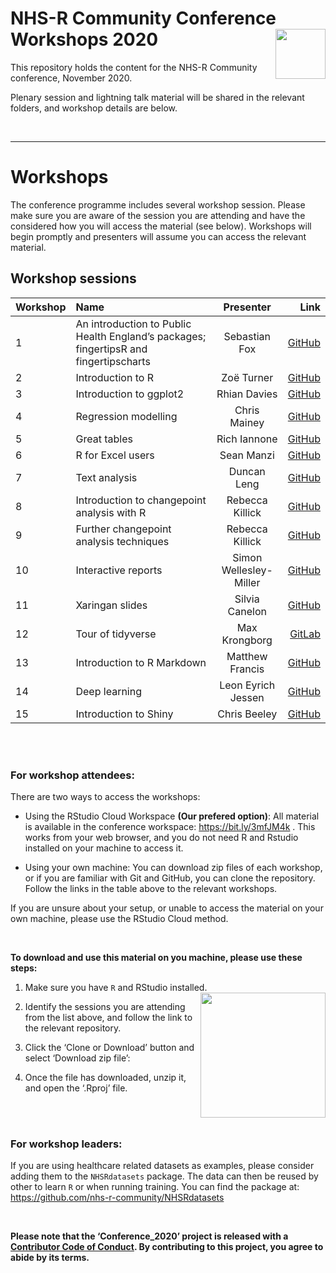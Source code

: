 
# NHS-R Community Conference Workshops 2020 <a href='https://nhsrcommunity.com/'><img src="man/figures/logo.png" align="right" height="80"/></a>

This repository holds the content for the NHS-R Community conference,
November 2020.

Plenary session and lightning talk material will be shared in the
relevant folders, and workshop details are below.

<br>

-----

# Workshops

The conference programme includes several workshop session. Please make
sure you are aware of the session you are attending and have the
considered how you will access the material (see below). Workshops will
begin promptly and presenters will assume you can access the relevant
material.

## Workshop sessions

| Workshop | Name                                                                                  |       Presenter        |                                                                        Link |
| -------- | :------------------------------------------------------------------------------------ | :--------------------: | --------------------------------------------------------------------------: |
| 1        | An introduction to Public Health England’s packages; fingertipsR and fingertipscharts |     Sebastian Fox      |                  [GitHub](https://github.com/sebastian-fox/NHSR_fingertips) |
| 2        | Introduction to R                                                                     |       Zoë Turner       |                        [GitHub](https://github.com/nhs-r-community/intro_r) |
| 3        | Introduction to ggplot2                                                               |      Rhian Davies      |                      [GitHub](https://github.com/jumpingrivers/nhs-ggplot2) |
| 4        | Regression modelling                                                                  |      Chris Mainey      |          [GitHub](https://github.com/chrismainey/Regression_Modelling_NHSR) |
| 5        | Great tables                                                                          |      Rich Iannone      |                  [GitHub](https://github.com/rich-iannone/gt-workshop-2020) |
| 6        | R for Excel users                                                                     |       Sean Manzi       |            [GitHub](https://github.com/semanzi/R_for_Excel_users_NHSR_2020) |
| 7        | Text analysis                                                                         |      Duncan Leng       |              [GitHub](https://github.com/dleng2242/NHS-R_2020_TextAnalysis) |
| 8        | Introduction to changepoint analysis with R                                           |    Rebecca Killick     |              [GitHub](https://github.com/rkillick/intro-changepoint-course) |
| 9        | Further changepoint analysis techniques                                               |    Rebecca Killick     |           [GitHub](https://github.com/rkillick/further-changepoints-course) |
| 10       | Interactive reports                                                                   | Simon Wellesley-Miller |                              [GitHub](https://github.com/SimonW-M/Markdown) |
| 11       | Xaringan slides                                                                       |     Silvia Canelon     | [GitHub](https://spcanelon.github.io/xaringan-basics-and-beyond/index.html) |
| 12       | Tour of tidyverse                                                                     |     Max Krongborg      |               [GitLab](https://gitlab.com/mkronborg/tour-of-the-tidyverse/) |
| 13       | Introduction to R Markdown                                                            |    Matthew Francis     |             [GitHub](https://github.com/matthew-francis/NHSRConference2020) |
| 14       | Deep learning                                                                         |   Leon Eyrich Jessen   |                            [GitHub](https://github.com/leonjessen/NHSR2020) |
| 15       | Introduction to Shiny                                                                 |      Chris Beeley      |                 [GitHub](https://github.com/nhs-r-community/shiny-training) |

<br><br>

### For workshop attendees:

There are two ways to access the workshops:

  - Using the RStudio Cloud Workspace **(Our prefered option)**: All
    material is available in the conference workspace:
    <https://bit.ly/3mfJM4k> . This works from your web browser, and you
    do not need R and Rstudio installed on your machine to access it.

  - Using your own machine: You can download zip files of each workshop,
    or if you are familiar with Git and GitHub, you can clone the
    repository. Follow the links in the table above to the relevant
    workshops.

If you are unsure about your setup, or unable to access the material on
your own machine, please use the RStudio Cloud method.

<br>

**To download and use this material on you machine, please use these
steps:**

1.  Make sure you have `R` and RStudio installed.
    <img src="man/figures/dwn_clone.png" align="right" height="200"/>

2.  Identify the sessions you are attending from the list above, and
    follow the link to the relevant repository.

3.  Click the ‘Clone or Download’ button and select ‘Download zip file’:

4.  Once the file has downloaded, unzip it, and open the ‘.Rproj’ file.

<br><br>

### For workshop leaders:

If you are using healthcare related datasets as examples, please
consider adding them to the `NHSRdatasets` package. The data can then be
reused by other to learn `R` or when running training. You can find the
package at: <https://github.com/nhs-r-community/NHSRdatasets>

<br>

**Please note that the ‘Conference\_2020’ project is released with a
[Contributor Code of Conduct](CODE_OF_CONDUCT.md). By contributing to
this project, you agree to abide by its terms.**
